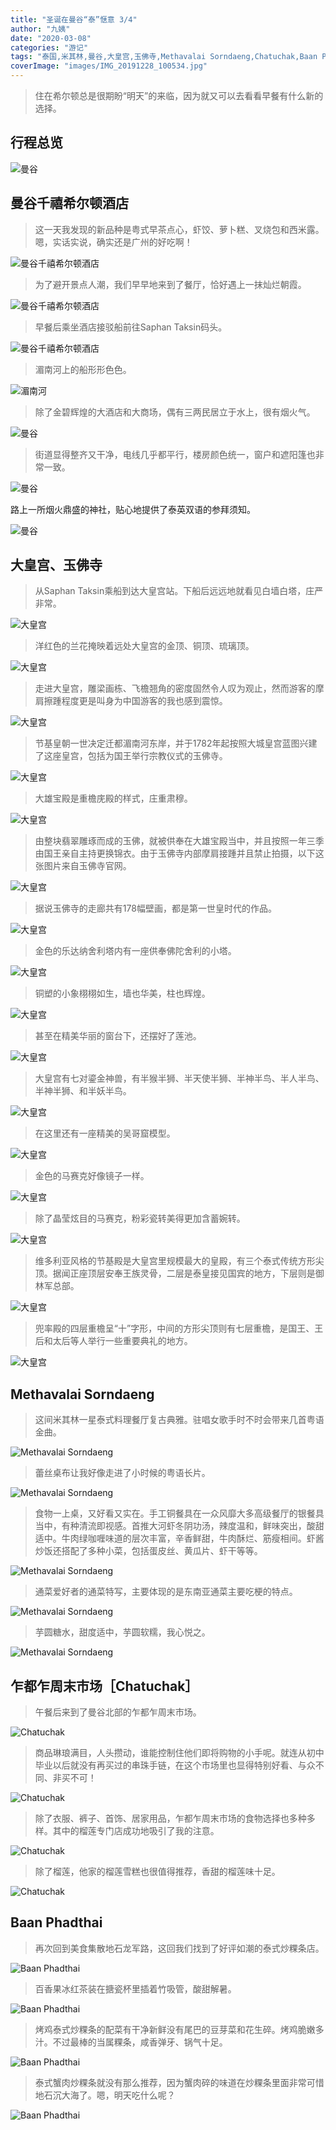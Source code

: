```yaml
---
title: "圣诞在曼谷“泰”惬意 3/4"
author: "九姨"
date: "2020-03-08"
categories: "游记"
tags: "泰国,米其林,曼谷,大皇宫,玉佛寺,Methavalai Sorndaeng,Chatuchak,Baan Phadthai"
coverImage: "images/IMG_20191228_100534.jpg"
---
```


>住在希尔顿总是很期盼“明天”的来临，因为就又可以去看看早餐有什么新的选择。

## 行程总览

![曼谷](images/2020-01-24at21.24.19.jpg)

## 曼谷千禧希尔顿酒店

>这一天我发现的新品种是粤式早茶点心，虾饺、萝卜糕、叉烧包和西米露。嗯，实话实说，确实还是广州的好吃啊！

![曼谷千禧希尔顿酒店](images/IMG_20191228_062119.jpg)

>为了避开景点人潮，我们早早地来到了餐厅，恰好遇上一抹灿烂朝霞。

![曼谷千禧希尔顿酒店](images/IMG_20191228_062142.jpg)

>早餐后乘坐酒店接驳船前往Saphan Taksin码头。

![曼谷千禧希尔顿酒店](images/img_20191228.jpg)

>湄南河上的船形形色色。

![湄南河](images/IMG_20191228_090108.jpg)

>除了金碧辉煌的大酒店和大商场，偶有三两民居立于水上，很有烟火气。

![曼谷](images/IMG_20191228_075829.jpg)

>街道显得整齐又干净，电线几乎都平行，楼房颜色统一，窗户和遮阳篷也非常一致。

![曼谷](images/IMG_20191228_123707.jpg)

路上一所烟火鼎盛的神社，贴心地提供了泰英双语的参拜须知。

![曼谷](images/IMG_20191228_123031.jpg)

## 大皇宫、玉佛寺

>从Saphan Taksin乘船到达大皇宫站。下船后远远地就看见白墙白塔，庄严非常。

![大皇宫](images/IMG_20191228_093906.jpg)

>洋红色的兰花掩映着远处大皇宫的金顶、铜顶、琉璃顶。

![大皇宫](images/IMG_20191228_121315.jpg)

>走进大皇宫，雕梁画栋、飞檐翘角的密度固然令人叹为观止，然而游客的摩肩擦踵程度更是叫身为中国游客的我也感到震惊。

![大皇宫](images/IMG_20191228_095617.jpg)

>节基皇朝一世决定迁都湄南河东岸，并于1782年起按照大城皇宫蓝图兴建了这座皇宫，包括为国王举行宗教仪式的玉佛寺。

![大皇宫](images/IMG_20191228_100458.jpg)

>大雄宝殿是重檐庑殿的样式，庄重肃穆。

![大皇宫](images/IMG_20191228_100527.jpg)

>由整块翡翠雕琢而成的玉佛，就被供奉在大雄宝殿当中，并且按照一年三季由国王亲自主持更换锦衣。由于玉佛寺内部摩肩接踵并且禁止拍摄，以下这张图片来自玉佛寺官网。

![大皇宫](images/2020-02-12at21.06.21.png)

>据说玉佛寺的走廊共有178幅壁画，都是第一世皇时代的作品。

![大皇宫](images/IMG_20191228_110225.jpg)

>金色的乐达纳舍利塔内有一座供奉佛陀舍利的小塔。

![大皇宫](images/IMG_20191228_100547.jpg)

>铜塑的小象栩栩如生，墙也华美，柱也辉煌。

![大皇宫](images/IMG_20191228_100314.jpg)

>甚至在精美华丽的窗台下，还摆好了莲池。

![大皇宫](images/IMG_20191228_101129.jpg)

>大皇宫有七对鎏金神兽，有半猴半狮、半天使半狮、半神半鸟、半人半鸟、半神半狮、和半妖半鸟。

![大皇宫](images/IMG_20191228_102132.jpg)

>在这里还有一座精美的吴哥窟模型。

![大皇宫](images/IMG_20191228_104004.jpg)

>金色的马赛克好像镜子一样。

![大皇宫](images/IMG_20191228_104206.jpg)

>除了晶莹炫目的马赛克，粉彩瓷转美得更加含蓄婉转。

![大皇宫](images/IMG_20191228_104720.jpg)

>维多利亚风格的节基殿是大皇宫里规模最大的皇殿，有三个泰式传统方形尖顶。据闻正座顶层安奉王族灵骨，二层是泰皇接见国宾的地方，下层则是御林军总部。

![大皇宫](images/IMG_20191228_111342.jpg)

>兜率殿的四层重檐呈“十”字形，中间的方形尖顶则有七层重檐，是国王、王后和太后等人举行一些重要典礼的地方。

![大皇宫](images/IMG_20191228_111602.jpg)

## Methavalai Sorndaeng

>这间米其林一星泰式料理餐厅复古典雅。驻唱女歌手时不时会带来几首粤语金曲。

![Methavalai Sorndaeng](images/IMG_20191228_131350.jpg)

>蕾丝桌布让我好像走进了小时候的粤语长片。

![Methavalai Sorndaeng](images/IMG_20191228_134714.jpg)

>食物一上桌，又好看又实在。手工铜餐具在一众风靡大多高级餐厅的银餐具当中，有种清流即视感。首推大河虾冬阴功汤，辣度温和，鲜味突出，酸甜适中。牛肉绿咖喱味道的层次丰富，辛香鲜甜，牛肉酥烂、筋瘦相间。虾酱炒饭还搭配了多种小菜，包括蛋皮丝、黄瓜片、虾干等等。

![Methavalai Sorndaeng](images/IMG_20191228_132342.jpg)

>通菜爱好者的通菜特写，主要体现的是东南亚通菜主要吃梗的特点。

![Methavalai Sorndaeng](images/IMG_20191228_134146.jpg)

>芋圆糖水，甜度适中，芋圆软糯，我心悦之。

![Methavalai Sorndaeng](images/IMG_20191228_135453.jpg)

## 乍都乍周末市场［Chatuchak］

>午餐后来到了曼谷北部的乍都乍周末市场。

![Chatuchak](images/IMG_20191228_145652.jpg)

>商品琳琅满目，人头攒动，谁能控制住他们即将购物的小手呢。就连从初中毕业以后就没有再买过的串珠手链，在这个市场里也显得特别好看、与众不同、非买不可！

![Chatuchak](images/IMG_20200213_190138.jpg)

>除了衣服、裤子、首饰、居家用品，乍都乍周末市场的食物选择也多种多样。其中的榴莲专门店成功地吸引了我的注意。

![Chatuchak](images/IMG_20191228_163045.jpg)

>除了榴莲，他家的榴莲雪糕也很值得推荐，香甜的榴莲味十足。

![Chatuchak](images/IMG_20191228_163121.jpg)

## Baan Phadthai

>再次回到美食集散地石龙军路，这回我们找到了好评如潮的泰式炒粿条店。

![Baan Phadthai](images/IMG_20191228_195357.jpg)

>百香果冰红茶装在搪瓷杯里插着竹吸管，酸甜解暑。

![Baan Phadthai](images/IMG_20191228_195705.jpg)

>烤鸡泰式炒粿条的配菜有干净新鲜没有尾巴的豆芽菜和花生碎。烤鸡脆嫩多汁。不过最棒的当属粿条，咸香弹牙、锅气十足。

![Baan Phadthai](images/IMG_20191228_200210.jpg)

>泰式蟹肉炒粿条就没有那么推荐，因为蟹肉碎的味道在炒粿条里面非常可惜地石沉大海了。嗯，明天吃什么呢？

![Baan Phadthai](images/IMG_20191228_200202.jpg)
